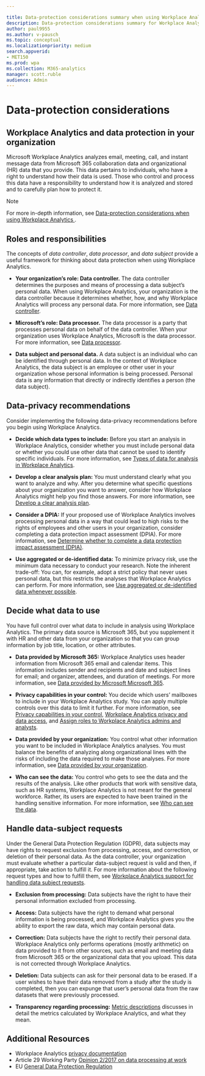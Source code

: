 ```yaml
---

title: Data-protection considerations summary when using Workplace Analytics 
description: Data-protection considerations summary for Workplace Analytics
author: paul9955
ms.author: v-pausch
ms.topic: conceptual
ms.localizationpriority: medium 
search.appverid:
- MET150
ms.prod: wpa
ms.collection: M365-analytics
manager: scott.ruble
audience: Admin
---
```


# Data-protection considerations

## Workplace Analytics and data protection in your organization

Microsoft Workplace Analytics analyzes email, meeting, call, and instant message data from Microsoft 365 collaboration data and organizational (HR) data that you provide. This data pertains to individuals, who have a right to understand how their data is used. Those who control and process this data have a responsibility to understand how it is analyzed and stored and to carefully plan how to protect it.

>[!Note]
>For more in-depth information, see [Data-protection considerations when using Workplace Analytics ](Data-protection-considerations.md).

## Roles and responsibilities

The concepts of _data controller_, _data processor_, and _data subject_ provide a useful framework for thinking about data protection when using Workplace Analytics.

* **Your organization’s role: Data controller.** The data controller determines the purposes and means of processing a data subject’s personal data. When using Workplace Analytics, your organization is the data controller because it determines whether, how, and why Workplace Analytics will process any personal data. For more information, see [Data controller](Data-protection-considerations.md#your-organizations-role-data-controller).

* **Microsoft’s role: Data processor.** The data processor is a party that processes personal data on behalf of the data controller. When your organization uses Workplace Analytics, Microsoft is the data processor. For more information, see [Data processor](Data-protection-considerations.md#microsofts-role-data-processor).

* **Data subject and personal data.** A data subject is an individual who can be identified through personal data. In the context of Workplace Analytics, the data subject is an employee or other user in your organization whose personal information is being processed. Personal data is any information that directly or indirectly identifies a person (the data subject).

## Data-privacy recommendations

Consider implementing the following data-privacy recommendations before you begin using Workplace Analytics.

* **Decide which data types to include:** Before you start an analysis in Workplace Analytics, consider whether you must include personal data or whether you could use other data that cannot be used to identify specific individuals. For more information, see [Types of data for analysis in Workplace Analytics](Data-protection-considerations.md#types-of-data-for-analysis-in-workplace-analytics).

* **Develop a clear analysis plan:** You must understand clearly what you want to analyze and why. After you determine what specific questions about your organization you want to answer, consider how Workplace Analytics might help you find those answers. For more information, see [Develop a clear analysis plan](Data-protection-considerations.md#develop-a-clear-analysis-plan).

* **Consider a DPIA:** If your proposed use of Workplace Analytics involves processing personal data in a way that could lead to high risks to the rights of employees and other users in your organization, consider completing a data protection impact assessment (DPIA). For more information, see [Determine whether to complete a data protection impact assessment (DPIA)](Data-protection-considerations.md#determine-whether-to-complete-a-data-protection-impact-assessment-dpia).

* **Use aggregated or de-identified data:** To minimize privacy risk, use the minimum data necessary to conduct your research. Note the inherent trade-off: You can, for example, adopt a strict policy that never uses personal data, but this restricts the analyses that Workplace Analytics can perform. For more information, see [Use aggregated or de-identified data whenever possible](Data-protection-considerations.md#use-aggregated-or-de-identified-data-whenever-possible).

## Decide what data to use

You have full control over what data to include in analysis using Workplace Analytics. The primary data source is Microsoft 365, but you supplement it with HR and other data from your organization so that you can group information by job title, location, or other attributes.

* **Data provided by Microsoft 365:** Workplace Analytics uses header information from Microsoft 365 email and calendar items. This information includes sender and recipients and date and subject lines for email; and organizer, attendees, and duration of meetings. For more information, see [Data provided by Microsoft Microsoft 365](Data-protection-considerations.md#data-provided-by-microsoft-365).

* **Privacy capabilities in your control:** You decide which users’ mailboxes to include in your Workplace Analytics study. You can apply multiple controls over this data to limit it further. For more information, see [Privacy capabilities in your control](Data-protection-considerations.md#privacy-capabilities-in-your-control), [Workplace Analytics privacy and data access](../Privacy/Privacy-And-Data-Access.md), and [Assign roles to Workplace Analytics admins and analysts](../Setup/Set-up-Workplace-Analytics.md#setup-steps).

* **Data provided by your organization:** You control what other information you want to be included in Workplace Analytics analyses. You must balance the benefits of analyzing along organizational lines with the risks of including the data required to make those analyses. For more information, see [Data provided by your organization](Data-protection-considerations.md#data-provided-by-your-organization).

* **Who can see the data:** You control who gets to see the data and the results of the analysis. Like other products that work with sensitive data, such as HR systems, Workplace Analytics is not meant for the general workforce. Rather, its users are expected to have been trained in the handling sensitive information. For more information, see [Who can see the data](Data-protection-considerations.md#who-can-see-the-data).

## Handle data-subject requests

Under the General Data Protection Regulation (GDPR), data subjects may have rights to request exclusion from processing, access, and correction, or deletion of their personal data. As the data controller, your organization must evaluate whether a particular data-subject request is valid and then, if appropriate, take action to fulfill it.
For more information about the following request types and how to fulfill them, see [Workplace Analytics support for handling data subject requests](Data-protection-considerations.md#workplace-analytics-support-for-handling-data-subject-requests).

* **Exclusion from processing:** Data subjects have the right to have their personal information excluded from processing.

* **Access:** Data subjects have the right to demand what personal information is being processed, and Workplace Analytics gives you the ability to export the raw data, which may contain personal data.

* **Correction:** Data subjects have the right to rectify their personal data. Workplace Analytics only performs operations (mostly arithmetic) on data provided to it from other sources, such as email and meeting data from Microsoft 365 or the organizational data that you upload. This data is not corrected through Workplace Analytics.

* **Deletion:** Data subjects can ask for their personal data to be erased. If a user wishes to have their data removed from a study after the study is completed, then you can expunge that user’s personal data from the raw datasets that were previously processed.

* **Transparency regarding processing:** [Metric descriptions](../Use/metric-definitions.md) discusses in detail the metrics calculated by Workplace Analytics, and what they mean.

## Additional Resources

* Workplace Analytics [privacy documentation](../Privacy/Privacy-And-Data-Access.md)
* Article 29 Working Party [Opinion 2/2017 on data processing at work](http://ec.europa.eu/newsroom/document.cfm?doc_id=4563)
* EU [General Data Protection Regulation](http://eur-lex.europa.eu/legal-content/EN/TXT/?uri=uriserv:OJ.L_.2016.119.01.0001.01.ENG&toc=OJ:L:2016:119:TOC)
